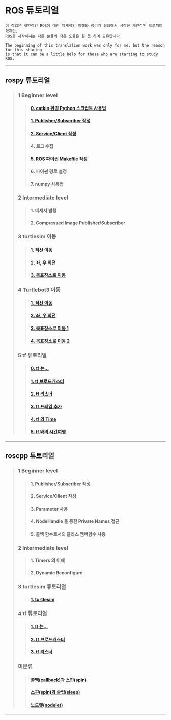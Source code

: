 # ROS 튜토리얼

```
이 작업은 개인적인 ROS에 대한 체계적인 이해와 정리가 필요해서 시작한 개인적인 프로젝트였지만, 
ROS를 시작하시는 다른 분들께 작은 도움은 될 듯 하여 공유합니다.
```

```
The beginning of this translation work was only for me, but the reason for this sharing
is that it can be a little help for those who are starting to study ROS.
```

---



##  rospy 튜토리얼
>
>
>
>### 1 Beginner level
>>
>>####      [0. catkin 환경 Python 스크립트 사용법](./rospy/rospy_0_How2UsePythonWithCatkin.md)
>>
>>
>>####        [1. Publisher/Subscriber 작성](./rospy/rospy_1_WritingPubSub.md)
>>
>>####        [2. Service/Client 작성](./rospy/rospy_2_WritingServiceClient.md)
>>
>>####        4. 로그 수집
>>
>>####        [5. ROS 파이썬 Makefile 작성](./rospy/rospy_5_WritingROS_pythonMakefile.md)
>>
>>####        6. 파이썬 경로 설정
>>
>>####        7. numpy 사용법
>
>
>
>###   2 Intermediate level
>
>>####      1. 메세지 발행
>>
>>####      2. Compressed Image Publisher/Subscriber
>
>
>
>### 3 turtlesim 이동
>
>>####      [1. 직선 이동](./rospy/mv_tutle_1_MoveInStraightLine.md)
>>
>>####      [2. 좌, 우 회전](./rospy/mv_tutle_2_RotateLeftRight.md)
>>
>>####      [3. 목표장소로 이동](./rospy/mv_tutle_3_Go2Goal.md)
>>
>
>
>
>### 4 Turtlebot3 이동
>
>> #### [1. 직선 이동](./rospy/mv_tb3_1_MoveInStraightLine.md)
>>
>> #### [2. 좌, 우 회전](./rospy/mv_tb3_2_RotateLeftRight.md)
>>
>> #### [3. 목표장소로 이동 1](./rospy/mv_tb3_3_Go2Goal.md)
>>
>> #### [4. 목표장소로 이동 2](./rospy/mv_tb3_4_GoToGoal.md)
>>
> 
>
>
>### 5 tf 튜토리얼
>
>>
>>####      [0. tf 는...](./rospy/tf_0_Instroduction.md)
>>
>>####      [1. tf 브로드캐스터](./rospy/tf_1_broadcaster.md)
>>
>>####      [2. tf 리스너](./rospy/tf_2_listener.md)
>>
>>####      [3. tf 프레임 추가](./rospy/tf_3_adding_frame.md)
>>
>>####      [4. tf 와 Time](./rospy/tf_4_tf_n_time.md)
>>
>>####      [5. tf 와의 시간여행](./rospy/tf_3_adding_frame.md)
>>
>>
>
>
---



## roscpp 튜토리얼
>
>
>
>### 1 Beginner level
>>####      1. Publisher/Subscriber 작성
>>
>>####      2. Service/Client 작성
>>
>>####      3. Parameter 사용
>>
>>####      4. NodeHandle 을 통한 Private Names 접근
>>
>>####      5. 콜백 함수로서의 클라스 멤버함수 사용
>>
>
>
>
>### 2 Intermediate level
>
>>####     1. Timers 의 이해
>>
>>####     2. Dynamic Reconfigure
>>
>
>
>
>### 3 turtlesim 튜토리얼
>
>>####     [1. turtlesim](./roscpp/turtlesim.md)
>>
>
>
>
>### 4 tf 튜토리얼
>
>>
>>####      [1. tf 는... ](./roscpp/tf_1_Instroduction.md)
>>
>>####      [2. tf 브로드캐스터](./roscpp/tf_2_broadcaster.md)
>>
>>####      [3. tf 리스너](./roscpp/tf_3_listener.md)
>>
>
>
>
>### 미분류
>
>>####      [콜백(callback)과 스핀(spin)](./roscpp/callback_n_spin.md)
>>
>>####      [스핀(spin)과 슬립(sleep)](./roscpp/spin_n_sleep.md)
>>
>>#### [노드렛(nodelet)](./roscpp/nodelet.md)
---

